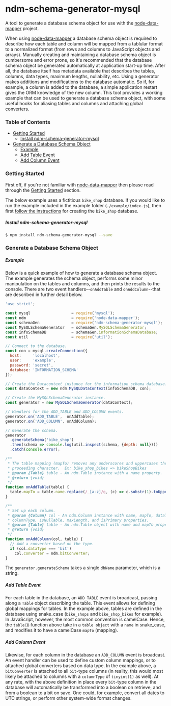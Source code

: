 # ndm-schema-generator-mysql

A tool to generate a database schema object for use with the [node-data-mapper](https://github.com/benbotto/node-data-mapper) project.

When using [node-data-mapper](https://github.com/benbotto/node-data-mapper) a database schema object is required to describe how each table and column will be mapped from a tablular format to a normalized format (from rows and columns to JavaScript objects and arrays).  Manually creating and maintaining a database schema object is cumbersome and error prone, so it's recommended that the database schema object be generated automatically at application start-up time.  After all, the database itself has metadata available that describes the tables, columns, data types, maximum lengths, nullability, etc.  Using a generator makes additions and modifications to the database automatic.  So if, for example, a column is added to the database, a simple application restart gives the ORM knowledge of the new column.  This tool provides a working example that can be used to generate a database schema object, with some useful hooks for aliasing tables and columns and attaching global converters.

### Table of Contents

- [Getting Started](#getting-started)
    - [Install ndm-schema-generator-mysql](#install-ndm-schema-generator-mysql)
- [Generate a Database Schema Object](#generate-a-database-schema-object)
    - [Example](#example)
    - [Add Table Event](#add-table-event)
    - [Add Column Event](#add-column-event)

### Getting Started

First off, if you're not familiar with [node-data-mapper](https://github.com/benbotto/node-data-mapper) then please read through the [Getting Started](https://github.com/benbotto/node-data-mapper#getting-started) section.

The below example uses a fictitious ```bike_shop``` database.  If you would like to run the example included in the example folder (```./example/index.js```), then first [follow the instructions](https://github.com/benbotto/node-data-mapper#examples) for creating the ```bike_shop``` database.

##### Install ndm-schema-generator-mysql

```bash
$ npm install ndm-schema-generator-mysql --save
```

### Generate a Database Schema Object

##### Example

Below is a quick example of how to generate a database schema object.  The example generates the schema object, performs some minor manipulation on the tables and columns, and then prints the results to the console.  There are two event handlers--```onAddTable``` and ```onAddColumn```--that are described in further detail below.

```JavaScript
'use strict';

const mysql                  = require('mysql');
const ndm                    = require('node-data-mapper');
const schemaGen              = require('ndm-schema-generator-mysql');
const MySQLSchemaGenerator   = schemaGen.MySQLSchemaGenerator;
const infoSchemaDB           = schemaGen.informationSchemaDatabase;
const util                   = require('util');

// Connect to the database.
const con = mysql.createConnection({
  host:     'localhost',
  user:     'example',
  password: 'secret',
  database: 'INFORMATION_SCHEMA'
});

// Create the Datacontext instance for the information_schema database.
const dataContext = new ndm.MySQLDataContext(infoSchemaDB, con);

// Create the MySQLSchemaGenerator instance.
const generator = new MySQLSchemaGenerator(dataContext);

// Handlers for the ADD_TABLE and ADD_COLUMN events.
generator.on('ADD_TABLE',  onAddTable);
generator.on('ADD_COLUMN', onAddColumn);

// Generate the schema.
generator
  .generateSchema('bike_shop')
  .then(schema => console.log(util.inspect(schema, {depth: null})))
  .catch(console.error);

/**
 * The table mapping (mapTo) removes any underscores and uppercases the
 * proceeding character.  Ex: bike_shop_bikes => bikeShopBikes
 * @param {Table} table - An ndm.Table instance with a name property.
 * @return {void}
 */
function onAddTable(table) {
  table.mapTo = table.name.replace(/_[a-z]/g, (c) => c.substr(1).toUpperCase());
}

/**
 * Set up each column.
 * @param {Column} col - An ndm.Column instance with name, mapTo, dataType,
 * columnType, isNullable, maxLength, and isPrimary properties.
 * @param {Table} table - An ndm.Table object with name and mapTo properties.
 * @return {void}
 */
function onAddColumn(col, table) {
  // Add a converter based on the type.
  if (col.dataType === 'bit')
    col.converter = ndm.bitConverter;
}

```

The ```generator.generateSchema``` takes a single ```dbName``` parameter, which is a string.

##### Add Table Event

For each table in the database, an ```ADD_TABLE``` event is broadcast, passing along a ```Table``` object describing the table.  This event allows for defining global mappings for tables.  In the example above, tables are defined in the database using snake_case (```bike_shops``` and ```bike_shop_bikes``` for example).  In JavaScript, however, the most common convention is camelCase.  Hence, the ```tableCB``` function above take in a ```table object``` with a ```name``` in snake_case, and modifies it to have a camelCase ```mapTo``` (mapping).

##### Add Column Event

Likewise, for each column in the database an ```ADD_COLUMN``` event is broadcast.  An event handler can be used to define custom column mappings, or to attached global converters based on data type.  In the example above, a ```bitConverter``` is attached to all ```bit```-type columns (in reality, this would most likely be attached to columns with a ```columnType``` of ```tinyint(1)``` as well).  At any rate, with the above definition in place every ```bit```-type column in the database will automatically be transformed into a boolean on retrieve, and from a boolean to a bit on save.  One could, for example, convert all dates to UTC strings, or perform other system-wide format changes.

